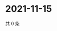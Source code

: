 # 2021-11-15

共 0 条

<!-- BEGIN WEIBO -->
<!-- 最后更新时间 Mon Nov 15 2021 13:13:17 GMT+0800 (China Standard Time) -->

<!-- END WEIBO -->
